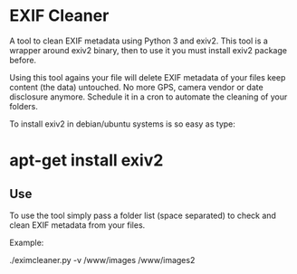 EXIF Cleaner
============

A tool to clean EXIF metadata using Python 3 and exiv2. This tool is a 
wrapper around exiv2 binary, then to use it you must install exiv2 
package before.

Using this tool agains your file will delete EXIF metadata of your 
files keep content (the data) untouched. No more GPS, camera vendor or 
date disclosure anymore. Schedule it in a cron to automate the cleaning 
of your folders.

To install exiv2 in debian/ubuntu systems is so easy as type:

 # apt-get install exiv2


Use
---

To use the tool simply pass a folder list (space separated) to check and 
clean EXIF metadata from your files.

Example:

./eximcleaner.py -v /www/images /www/images2


